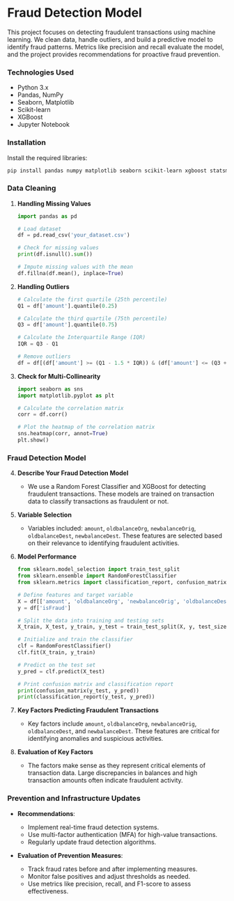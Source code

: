 # Fraud Detection Model

This project focuses on detecting fraudulent transactions using machine learning. We clean data, handle outliers, and build a predictive model to identify fraud patterns. Metrics like precision and recall evaluate the model, and the project provides recommendations for proactive fraud prevention.

### Technologies Used
- Python 3.x
- Pandas, NumPy
- Seaborn, Matplotlib
- Scikit-learn
- XGBoost
- Jupyter Notebook
  
### Installation
Install the required libraries:
```bash
pip install pandas numpy matplotlib seaborn scikit-learn xgboost statsmodels
```

### Data Cleaning
1. **Handling Missing Values**
   ```python
   import pandas as pd

   # Load dataset
   df = pd.read_csv('your_dataset.csv')

   # Check for missing values
   print(df.isnull().sum())

   # Impute missing values with the mean
   df.fillna(df.mean(), inplace=True)
   ```

2. **Handling Outliers**
   ```python
   # Calculate the first quartile (25th percentile)
   Q1 = df['amount'].quantile(0.25)

   # Calculate the third quartile (75th percentile)
   Q3 = df['amount'].quantile(0.75)

   # Calculate the Interquartile Range (IQR)
   IQR = Q3 - Q1

   # Remove outliers
   df = df[(df['amount'] >= (Q1 - 1.5 * IQR)) & (df['amount'] <= (Q3 + 1.5 * IQR))]
   ```

3. **Check for Multi-Collinearity**
   ```python
   import seaborn as sns
   import matplotlib.pyplot as plt

   # Calculate the correlation matrix
   corr = df.corr()

   # Plot the heatmap of the correlation matrix
   sns.heatmap(corr, annot=True)
   plt.show()
   ```

### Fraud Detection Model
4. **Describe Your Fraud Detection Model**
   - We use a Random Forest Classifier and XGBoost for detecting fraudulent transactions. These models are trained on transaction data to classify transactions as fraudulent or not.

5. **Variable Selection**
   - Variables included: `amount`, `oldbalanceOrg`, `newbalanceOrig`, `oldbalanceDest`, `newbalanceDest`. These features are selected based on their relevance to identifying fraudulent activities.

6. **Model Performance**
   ```python
   from sklearn.model_selection import train_test_split
   from sklearn.ensemble import RandomForestClassifier
   from sklearn.metrics import classification_report, confusion_matrix

   # Define features and target variable
   X = df[['amount', 'oldbalanceOrg', 'newbalanceOrig', 'oldbalanceDest', 'newbalanceDest']]
   y = df['isFraud']

   # Split the data into training and testing sets
   X_train, X_test, y_train, y_test = train_test_split(X, y, test_size=0.3, random_state=42)

   # Initialize and train the classifier
   clf = RandomForestClassifier()
   clf.fit(X_train, y_train)

   # Predict on the test set
   y_pred = clf.predict(X_test)

   # Print confusion matrix and classification report
   print(confusion_matrix(y_test, y_pred))
   print(classification_report(y_test, y_pred))
   ```

7. **Key Factors Predicting Fraudulent Transactions**
   - Key factors include `amount`, `oldbalanceOrg`, `newbalanceOrig`, `oldbalanceDest`, and `newbalanceDest`. These features are critical for identifying anomalies and suspicious activities.

8. **Evaluation of Key Factors**
   - The factors make sense as they represent critical elements of transaction data. Large discrepancies in balances and high transaction amounts often indicate fraudulent activity.

### Prevention and Infrastructure Updates
- **Recommendations**:
  - Implement real-time fraud detection systems.
  - Use multi-factor authentication (MFA) for high-value transactions.
  - Regularly update fraud detection algorithms.

- **Evaluation of Prevention Measures**:
  - Track fraud rates before and after implementing measures.
  - Monitor false positives and adjust thresholds as needed.
  - Use metrics like precision, recall, and F1-score to assess effectiveness.
